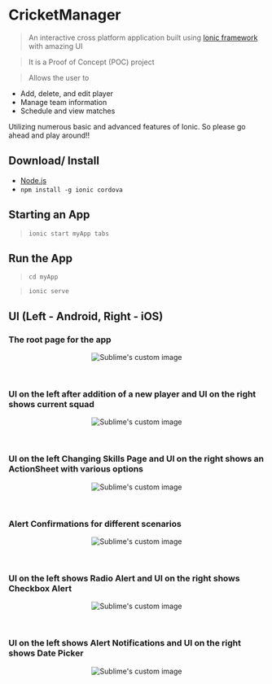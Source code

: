 # CricketManager
> An interactive cross platform application built using [Ionic framework](https://ionicframework.com/) with amazing UI

> It is a Proof of Concept (POC) project

> Allows the user to
* Add, delete, and edit player
* Manage team information
* Schedule and view matches

Utilizing numerous basic and advanced features of Ionic.
So please go ahead and play around!!
 
 
## Download/ Install
* [Node.js](https://nodejs.org/en/)
* `npm install -g ionic cordova`


## Starting an App
> `ionic start myApp tabs`


## Run the App
> `cd myApp`

> `ionic serve`


## UI (Left - Android, Right - iOS)

### The root page for the app

<p align="center">
  <img src="https://user-images.githubusercontent.com/21079986/53136450-edc18e00-3533-11e9-93fe-dc9e52dd52ae.png?raw=true" alt="Sublime's custom image"/>
</p>

<br>

### UI on the left after addition of a new player and UI on the right shows current squad

<p align="center">
  <img src="https://user-images.githubusercontent.com/21079986/53137776-e650b380-3538-11e9-9450-dac3bfb16e8c.png?raw=true" alt="Sublime's custom image"/>
</p>
<br>


### UI on the left Changing Skills Page and UI on the right shows an ActionSheet with various options

<p align="center">
  <img src="https://user-images.githubusercontent.com/21079986/53137825-10a27100-3539-11e9-87a4-fe89f9c2eff9.png?raw=true" alt="Sublime's custom image"/>
</p>

<br>

### Alert Confirmations for different scenarios

<p align="center">
  <img src="https://user-images.githubusercontent.com/21079986/53137863-362f7a80-3539-11e9-81d5-c18a1f4a079f.png?raw=true" alt="Sublime's custom image"/>
</p>


<br>

### UI on the left shows Radio Alert and UI on the right shows Checkbox Alert

<p align="center">
  <img src="https://user-images.githubusercontent.com/21079986/53137908-6840dc80-3539-11e9-9ac6-8695224b7a65.png?raw=true" alt="Sublime's custom image"/>
</p>

<br>

### UI on the left shows Alert Notifications and UI on the right shows Date Picker

<p align="center">
  <img src="https://user-images.githubusercontent.com/21079986/53138006-bc4bc100-3539-11e9-9c56-26575b6e45f0.png?raw=true" alt="Sublime's custom image"/>
</p>
